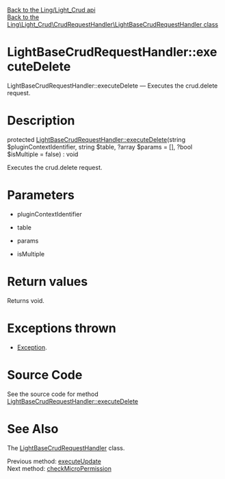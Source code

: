 [Back to the Ling/Light_Crud api](https://github.com/lingtalfi/Light_Crud/blob/master/doc/api/Ling/Light_Crud.md)<br>
[Back to the Ling\Light_Crud\CrudRequestHandler\LightBaseCrudRequestHandler class](https://github.com/lingtalfi/Light_Crud/blob/master/doc/api/Ling/Light_Crud/CrudRequestHandler/LightBaseCrudRequestHandler.md)


LightBaseCrudRequestHandler::executeDelete
================



LightBaseCrudRequestHandler::executeDelete — Executes the crud.delete request.




Description
================


protected [LightBaseCrudRequestHandler::executeDelete](https://github.com/lingtalfi/Light_Crud/blob/master/doc/api/Ling/Light_Crud/CrudRequestHandler/LightBaseCrudRequestHandler/executeDelete.md)(string $pluginContextIdentifier, string $table, ?array $params = [], ?bool $isMultiple = false) : void




Executes the crud.delete request.




Parameters
================


- pluginContextIdentifier

    

- table

    

- params

    

- isMultiple

    


Return values
================

Returns void.


Exceptions thrown
================

- [Exception](http://php.net/manual/en/class.exception.php).&nbsp;







Source Code
===========
See the source code for method [LightBaseCrudRequestHandler::executeDelete](https://github.com/lingtalfi/Light_Crud/blob/master/CrudRequestHandler/LightBaseCrudRequestHandler.php#L287-L319)


See Also
================

The [LightBaseCrudRequestHandler](https://github.com/lingtalfi/Light_Crud/blob/master/doc/api/Ling/Light_Crud/CrudRequestHandler/LightBaseCrudRequestHandler.md) class.

Previous method: [executeUpdate](https://github.com/lingtalfi/Light_Crud/blob/master/doc/api/Ling/Light_Crud/CrudRequestHandler/LightBaseCrudRequestHandler/executeUpdate.md)<br>Next method: [checkMicroPermission](https://github.com/lingtalfi/Light_Crud/blob/master/doc/api/Ling/Light_Crud/CrudRequestHandler/LightBaseCrudRequestHandler/checkMicroPermission.md)<br>

